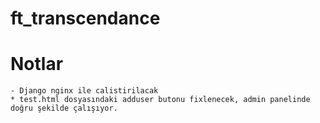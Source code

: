 # ft_transcendance

# Notlar
    - Django nginx ile calistirilacak
    * test.html dosyasındaki adduser butonu fixlenecek, admin panelinde doğru şekilde çalışıyor.